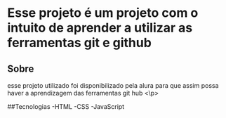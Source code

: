 <h1>Esse projeto é um projeto com o intuito de aprender a utilizar as ferramentas git e github</h1>

 <h2>Sobre</h2>
 <p> esse projeto utilizado foi disponibilizado pela alura para que assim possa haver a aprendizagem das ferramentas git hub <\p>

 ##Tecnologias 
 -HTML
 -CSS
 -JavaScript
